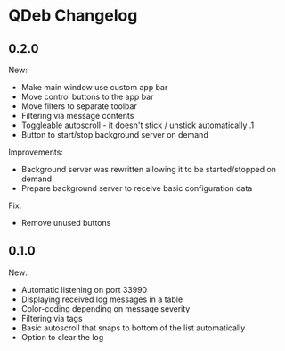 # QDeb Changelog

## 0.2.0

New:
- Make main window use custom app bar
- Move control buttons to the app bar
- Move filters to separate toolbar
- Filtering via message contents
- Toggleable autoscroll - it doesn't stick / unstick automatically .1
- Button to start/stop background server on demand

Improvements:
- Background server was rewritten allowing it to be started/stopped on demand
- Prepare background server to receive basic configuration data

Fix:
- Remove unused buttons

## 0.1.0

New:
- Automatic listening on port 33990
- Displaying received log messages in a table
- Color-coding depending on message severity
- Filtering via tags
- Basic autoscroll that snaps to bottom of the list automatically
- Option to clear the log
